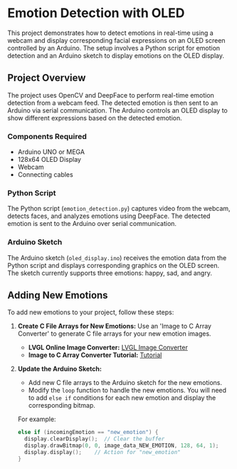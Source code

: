 # Emotion Detection with OLED

This project demonstrates how to detect emotions in real-time using a webcam and display corresponding facial expressions on an OLED screen controlled by an Arduino. The setup involves a Python script for emotion detection and an Arduino sketch to display emotions on the OLED display.

## Project Overview

The project uses OpenCV and DeepFace to perform real-time emotion detection from a webcam feed. The detected emotion is then sent to an Arduino via serial communication. The Arduino controls an OLED display to show different expressions based on the detected emotion.

### Components Required

- Arduino UNO or MEGA
- 128x64 OLED Display
- Webcam
- Connecting cables

### Python Script

The Python script (`emotion_detection.py`) captures video from the webcam, detects faces, and analyzes emotions using DeepFace. The detected emotion is sent to the Arduino over serial communication.

### Arduino Sketch

The Arduino sketch (`oled_display.ino`) receives the emotion data from the Python script and displays corresponding graphics on the OLED screen. The sketch currently supports three emotions: happy, sad, and angry.

## Adding New Emotions

To add new emotions to your project, follow these steps:

1. **Create C File Arrays for New Emotions:**
   Use an 'Image to C Array Converter' to generate C file arrays for your new emotion images. 

   - **LVGL Online Image Converter:** [LVGL Image Converter](https://lvgl.io/tools/imageconverter)
   - **Image to C Array Converter Tutorial:** [Tutorial](https://ctmprojectsblog.wordpress.com/2022/02/10/arduino-oled-eyes/)

2. **Update the Arduino Sketch:**
   - Add new C file arrays to the Arduino sketch for the new emotions.
   - Modify the `loop` function to handle the new emotions. You will need to add `else if` conditions for each new emotion and display the corresponding bitmap.

   For example:
   ```cpp
   else if (incomingEmotion == "new_emotion") {
     display.clearDisplay();  // Clear the buffer
     display.drawBitmap(0, 0, image_data_NEW_EMOTION, 128, 64, 1);
     display.display();    // Action for "new_emotion"
   }

